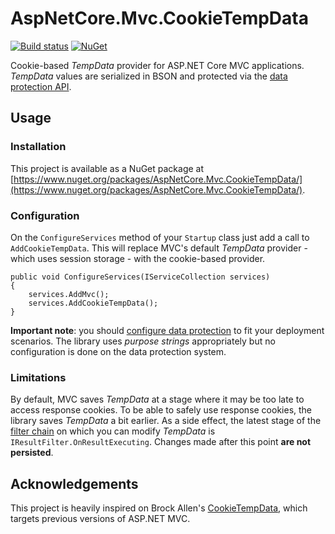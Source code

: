 # AspNetCore.Mvc.CookieTempData

[![Build status](https://ci.appveyor.com/api/projects/status/ja28in082k1vll61/branch/dev?svg=true)](https://ci.appveyor.com/project/luisgoncalves/aspnetcore-cookietempdata/branch/dev)
 [![NuGet](https://img.shields.io/nuget/v/AspNetCore.Mvc.CookieTempData.svg?maxAge=2592000)](https://www.nuget.org/packages/AspNetCore.Mvc.CookieTempData)

Cookie-based *TempData* provider for ASP.NET Core MVC applications. *TempData* values are serialized in BSON and protected via the [data protection API](https://docs.asp.net/en/latest/security/data-protection/index.html).

## Usage

### Installation

This project is available as a NuGet package at [https://www.nuget.org/packages/AspNetCore.Mvc.CookieTempData/](https://www.nuget.org/packages/AspNetCore.Mvc.CookieTempData/).

### Configuration

On the `ConfigureServices` method of your `Startup` class just add a call to `AddCookieTempData`. This will replace MVC's default *TempData* provider - which uses session storage - with the cookie-based provider.

```chsarp
public void ConfigureServices(IServiceCollection services)
{
    services.AddMvc();
    services.AddCookieTempData();
}
```

**Important note**: you should [configure data protection](https://docs.asp.net/en/latest/security/data-protection/configuration/index.html) to fit your deployment scenarios. The library uses *purpose strings* appropriately but no configuration is done on the data protection system.

### Limitations

By default, MVC saves *TempData* at a stage where it may be too late to access response cookies. To be able to safely use response cookies, the library saves *TempData* a bit earlier. As a side effect, the latest stage of the [filter chain](https://docs.asp.net/en/latest/mvc/controllers/filters.html#how-do-filters-work) on which you can modify *TempData* is `IResultFilter.OnResultExecuting`. Changes made after this point **are not persisted**. 

## Acknowledgements

This project is heavily inspired on Brock Allen's [CookieTempData](https://github.com/brockallen/CookieTempData), which targets previous versions of ASP.NET MVC.